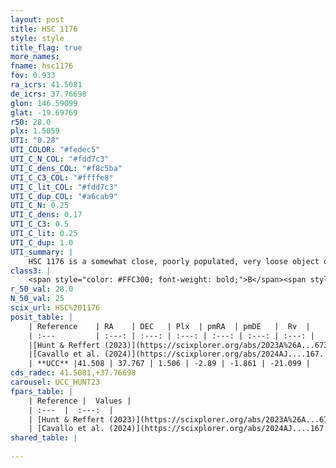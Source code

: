 ```yaml
---
layout: post
title: HSC 1176
style: style
title_flag: true
more_names: 
fname: hsc1176
fov: 0.933
ra_icrs: 41.5081
de_icrs: 37.76698
glon: 146.59099
glat: -19.69769
r50: 28.0
plx: 1.5059
UTI: "0.28"
UTI_COLOR: "#fedec5"
UTI_C_N_COL: "#fdd7c3"
UTI_C_dens_COL: "#f8c5ba"
UTI_C_C3_COL: "#ffffe8"
UTI_C_lit_COL: "#fdd7c3"
UTI_C_dup_COL: "#a6cab9"
UTI_C_N: 0.25
UTI_C_dens: 0.17
UTI_C_C3: 0.5
UTI_C_lit: 0.25
UTI_C_dup: 1.0
UTI_summary: |
    HSC 1176 is a somewhat close, poorly populated, very loose object of intermediate C3 quality. It was recently reported in the literature.
class3: |
    <span style="color: #FFC300; font-weight: bold;">B</span><span style="color: #FFC300; font-weight: bold;">B</span>
r_50_val: 28.0
N_50_val: 25
scix_url: HSC%201176
posit_table: |
    | Reference    | RA    | DEC   | Plx  | pmRA  | pmDE   |  Rv  |
    | :---         | :---: | :---: | :---: | :---: | :---: | :---: |
    |[Hunt & Reffert (2023)](https://scixplorer.org/abs/2023A%26A...673A.114H) | 41.526 | 37.788 | 1.473 | -2.902 | -1.875 | -17.844 |
    |[Cavallo et al. (2024)](https://scixplorer.org/abs/2024AJ....167...12C) | 41.191 | 37.87 | 1.482 | -- | -- | -- |
    | **UCC** |41.508 | 37.767 | 1.506 | -2.89 | -1.861 | -21.099 | 
cds_radec: 41.5081,+37.76698
carousel: UCC_HUNT23
fpars_table: |
    | Reference |  Values |
    | :---  |  :---:  |
    | [Hunt & Reffert (2023)](https://scixplorer.org/abs/2023A%26A...673A.114H) | `AV50=0.118, diffAV50=0.477, MOD50=9.003, logAge50=8.094` |
    | [Cavallo et al. (2024)](https://scixplorer.org/abs/2024AJ....167...12C) | `AV50=0.09, dMod50=9.11, logAge50=8.4, [Fe/H]50=0.27` |
shared_table: |
    
---
```

